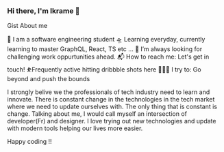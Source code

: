 ### Hi there, I'm Ikrame 👋

Gist About me

🎤 I am a software engineering student 
🛸 Learning everyday, currently learning to master GraphQL, React, TS etc ...
🌋 I’m always looking for challenging work oppurtunities ahead.
📬 How to reach me: Let's get in touch!
⛹️‍Frequently active hitting dribbble shots here
🧗🏾‍♀️ I try to: Go beyond and push the bounds


I strongly belive we the professionals of tech industry need to learn and innovate. There is constant change in the technologies in the tech market where we need to update ourselves with. The only thing that is constant is change. Talking about me, I would call myself an intersection of developer(Fr) and designer. I love trying out new technologies and update with modern tools helping our lives more easier.

Happy coding !!
